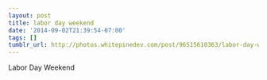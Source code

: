 ```yaml
---
layout: post
title: labor day weekend
date: '2014-09-02T21:39:54-07:00'
tags: []
tumblr_url: http://photos.whitepinedev.com/post/96515610363/labor-day-weekend
---
```

Labor Day Weekend
